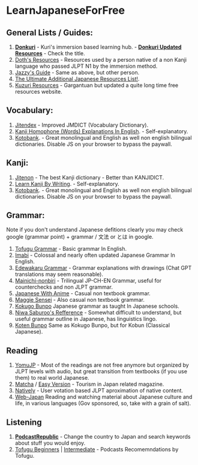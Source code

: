 # LearnJapaneseForFree

## General Lists / Guides:

1. **[Donkuri](https://donkuri.github.io/learn-japanese/)** - Kuri's immersion based learning hub. - **[Donkuri Updated Resources](https://github.com/donkuri/japanese-resources)** - Check the title.
2. [Doth's Resources](https://docs.google.com/document/u/0/d/1dERLxWqOOmbL0jq9KrPP0IFYTKRt3AlDEqrLtZytfKQ) - Resources used by a person native of a non Kanji language who passed JLPT N1 by the immersion method.
3. [Jazzy's Guide](https://rentry.co/jazzy180) - Same as above, but other person.
4. [The Ultimate Additional Japanese Resources List!](https://community.wanikani.com/t/the-ultimate-additional-japanese-resources-list/16859).
5. [Kuzuri Resources](https://kuzuri.neocities.org/resources) - Gargantuan but updated a quite long time free resources website.
  
## Vocabulary:

1. [Jitendex](https://jitendex.org/pages/downloads.html) - Improved JMDICT (Vocabulary Dictionary).
2. [Kanji Homophone (Words) Explanations In English](https://www.bretmayer.com/ijidokun.html). - Self-explanatory.
3.  [Kotobank](https://kotobank.jp/). - Great monolingual and English as well non english bilingual dictionaries. Disable JS on your browser to bypass the paywall.

## Kanji:

1. [Jitenon](https://jitenon.com/) - The best Kanji dictionary - Better than KANJIDICT.
2. [Learn Kanji By Writing](https://kanji.sh/write). - Self-explanatory.
3. [Kotobank](https://kotobank.jp/). - Great monolingual and English as well non english bilingual dictionaries. Disable JS on your browser to bypass the paywall.

## Grammar:

Note if you don't understand Japanese defitions clearly you may check google (grammar point) + grammar / 文法 or とは in google.

1.  [Tofugu Grammar](https://www.tofugu.com/japanese-grammar/)  - Basic grammar In English.
2.  [Imabi](https://imabi.org/) - Colossal and nearly often updated Japanese Grammar In English.
3.  [Edewakaru Grammar](https://www.edewakaru.com/archives/cat_179055.html) - Grammar explanations with drawings (Chat GPT translations may seem reasonable).
4.  [Mainichi-nonbiri](https://mainichi-nonbiri.com/japanese-grammar/) - Trilingual JP-CH-EN Grammar, useful for counterchecks and non JLPT grammar.
5.  [Japanese With Anime](https://www.japanesewithanime.com/) -  Casual non textbook grammar.
6.  [Maggie Sensei](https://maggiesensei.com/) - Also casual non textbook grammar.
7.  [Kokugo Bunpo](https://www.kokugobunpou.com/) Japanese grammar as taught In Japanese schools.
8.    [Niwa Saburoo's Refference](https://niwasaburoo.amebaownd.com/posts/5998087) - Somewhat difficult to understand, but useful grammar outline in Japanese, has linguistics lingo.
9.  [Koten Bunpo](https://www.kotenbunpou.com/) Same as Kokugo Bunpo, but for Kobun (Classical Japanese).

## Reading

1. [YomuJP](https://yomujp.com/)  - Most of the readings are not free anymore but organized by JLPT levels with audio, but great transition from textbooks (if you use them) to real world Japanese.
2. [Matcha](https://matcha-jp.com/) / [Easy Version](https://matcha-jp.com/easy)  - Tourism in Japan related magazine.
3. [Natively](https://learnnatively.com/)  - User votation based JLPT aproximation of native content.
4. [Web-Japan](https://web-japan.org/) Reading and watching material about Japanese culture and life, in various languages (Gov sponsored, so, take with a grain of salt).

## Listening

1. **[PodcastRepublic](https://www.podcastrepublic.net/)** - Change the country to Japan and search keywords about stuff you would enjoy.
2. [Tofugu Beginners](https://www.tofugu.com/japanese/japanese-language-learning-podcasts-for-beginners/) | [Intermediate](https://www.tofugu.com/japanese/japanese-language-learning-podcasts-for-intermediate-learners/) - Podcasts Recomemndations by Tofugu.
